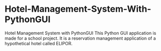 # Hotel-Management-System-With-PythonGUI
Hotel Management System with PythonGUI
This Python GUI application is made for a school project. It is a reservation management application of a hypothetical hotel called ELIPOR.
